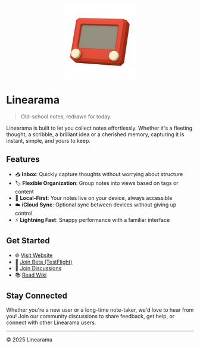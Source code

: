 <p align="center">
  <img src="assets/logo.png" width="200" align="center"/>
</p>

# Linearama

> Old-school notes, redrawn for today.

Linearama is built to let you collect notes effortlessly. Whether it's a fleeting thought, a scribble, a brilliant idea or a cherished memory, capturing it is instant, simple, and yours to keep.

## Features

- 📥 **Inbox**: Quickly capture thoughts without worrying about structure
- 🏷️ **Flexible Organization**: Group notes into views based on tags or content
- 📱 **Local-First**: Your notes live on your device, always accessible
- ☁️ **iCloud Sync**: Optional sync between devices without giving up control
- ⚡ **Lightning Fast**: Snappy performance with a familiar interface

## Get Started

- 🌐 [Visit Website](https://linearama.app)
- 📱 [Join Beta (TestFlight)](https://testflight.apple.com/join/KSsARdDa)
- 💬 [Join Discussions](https://github.com/linearama/linearama/discussions)
- 📚 [Read Wiki](https://github.com/linearama/linearama/wiki)

## Stay Connected

Whether you're a new user or a long-time note-taker, we'd love to hear from you! Join our community discussions to share feedback, get help, or connect with other Linearama users.

---

© 2025 Linearama